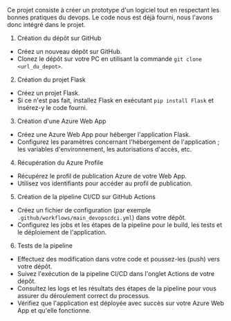 Ce projet consiste à créer un prototype d'un logiciel tout en respectant les bonnes pratiques du devops. Le code nous est déjà fourni, nous l'avons donc intégré dans le projet.

1. Création du dépôt sur GitHub
- Créez un nouveau dépôt sur GitHub.
- Clonez le dépôt sur votre PC en utilisant la commande `git clone <url_du_depot>`.

2. Création du projet Flask
- Créez un projet Flask.
- Si ce n'est pas fait, installez Flask en exécutant `pip install Flask` et insérez-y le code fourni.

 3. Création d'une Azure Web App
- Créez une Azure Web App pour héberger l'application Flask.
- Configurez les paramètres concernant l'hébergement de l'application ; les variables d'environnement, les autorisations d'accès, etc.

 4. Récupération du Azure Profile
- Récupérez le profil de publication Azure de votre Web App.
- Utilisez vos identifiants pour accéder au profil de publication.

5. Création de la pipeline CI/CD sur GitHub Actions
- Créez un fichier de configuration (par exemple `.github/workflows/main_devopscdci.yml`) dans votre dépôt.
- Configurez les jobs et les étapes de la pipeline pour le build, les tests et le déploiement de l'application.

6. Tests de la pipeline
- Effectuez des modification dans votre code et poussez-les (push) vers votre dépôt.
- Suivez l'exécution de la pipeline CI/CD dans l'onglet Actions de votre dépôt.
- Consultez les logs et les résultats des étapes de la pipeline pour vous assurer du déroulement correct du processus.
- Vérifiez que l'application est déployée avec succès sur votre Azure Web App et qu'elle fonctionne.
